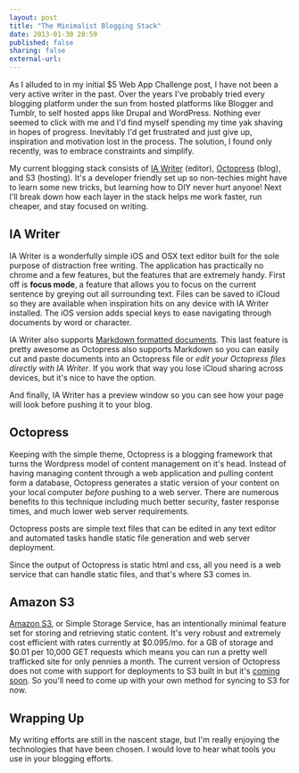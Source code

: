 ```yaml
---
layout: post
title: "The Minimalist Blogging Stack"
date: 2013-01-30 20:59
published: false
sharing: false
external-url:
---
```

As I alluded to in my initial $5 Web App Challenge post, I have not been a very active writer in the past. Over the years I've probably tried every blogging platform under the sun from hosted platforms like Blogger and Tumblr, to self hosted apps like Drupal and WordPress. Nothing ever seemed to click with me and I'd find myself spending my time yak shaving in hopes of progress. Inevitably I'd get frustrated and just give up, inspiration and motivation lost in the process. The solution, I found only recently, was to embrace constraints and simplify.

My current blogging stack consists of [IA Writer](http://www.iawriter.com) (editor), [Octopress](http://octopress.org) (blog), and S3 (hosting). It's a developer friendly set up so non-techies might have to learn some new tricks, but learning how to DIY never hurt anyone! Next I'll break down how each layer in the stack helps me work faster, run cheaper, and stay focused on writing.

## IA Writer

IA Writer is a wonderfully simple iOS and OSX text editor built for the sole purpose of distraction free writing. The application has practically no chrome and a few features, but the features that are extremely handy. First off is __focus mode__, a feature that allows you to focus on the current sentence by greying out all surrounding text. Files can be saved to iCloud so they are available when inspiration hits on any device with IA Writer installed. The iOS version adds special keys to ease navigating through documents by word or character. 

IA Writer also supports [Markdown formatted documents](http://daringfireball.net/projects/markdown/syntax#overview). This last feature is pretty awesome as Octopress also supports Markdown so you can easily cut and paste documents into an Octopress file or    _edit your Octopress files directly with IA Writer_. If you work that way you lose iCloud sharing across devices, but it's nice to have the option.

And finally, IA Writer has a preview window so you can see how your page will look before pushing it to your blog.

## Octopress

Keeping with the simple theme, Octopress is a blogging framework that turns the Wordpress model of content management on it's head. Instead of having managing content through a web application and pulling content form a database, Octopress generates a static version of your content on your local computer _before_ pushing to a web server. There are numerous benefits to this technique including much better security, faster response times, and much lower web server requirements.

Octopress posts are simple text files that can be edited in any text editor and automated tasks handle static file generation and web server deployment. 

Since the output of Octopress is static html and css, all you need is a web service that can handle static files, and that's where S3 comes in.

## Amazon S3

[Amazon S3](https://aws.amazon.com/s3), or Simple Storage Service, has an intentionally minimal feature set for storing and retrieving static content. It's very robust and extremely cost efficient with rates currently at $0.095/mo. for a GB of storage and $0.01 per 10,000 GET requests which means you can run a pretty well trafficked site for only pennies a month. The current version of Octopress does not come with support for deployments to S3 built in but it's [coming soon](https://github.com/imathis/octopress/pull/107). So you'll need to come up with your own method for syncing to S3 for now.

## Wrapping Up

My writing efforts are still in the nascent stage, but I'm really enjoying the technologies that have been chosen. I would love to hear what tools you use in your blogging efforts.
